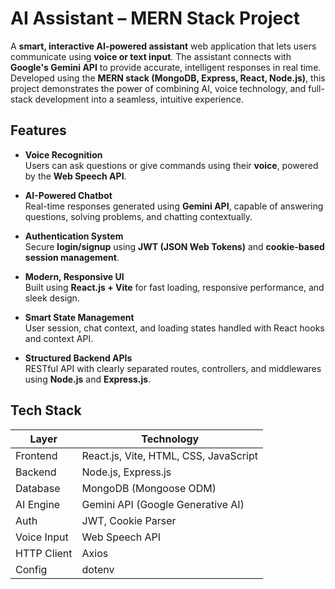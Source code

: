 
# AI Assistant – MERN Stack Project

A **smart, interactive AI-powered assistant** web application that lets users communicate using **voice or text input**. The assistant connects with **Google's Gemini API** to provide accurate, intelligent responses in real time. Developed using the **MERN stack (MongoDB, Express, React, Node.js)**, this project demonstrates the power of combining AI, voice technology, and full-stack development into a seamless, intuitive experience.

##  Features

- **Voice Recognition**  
  Users can ask questions or give commands using their **voice**, powered by the **Web Speech API**.

- **AI-Powered Chatbot**  
  Real-time responses generated using **Gemini API**, capable of answering questions, solving problems, and chatting contextually.

- **Authentication System**  
  Secure **login/signup** using **JWT (JSON Web Tokens)** and **cookie-based session management**.

- **Modern, Responsive UI**  
  Built using **React.js + Vite** for fast loading, responsive performance, and sleek design.

- **Smart State Management**  
  User session, chat context, and loading states handled with React hooks and context API.

- **Structured Backend APIs**  
  RESTful API with clearly separated routes, controllers, and middlewares using **Node.js** and **Express.js**.

##  Tech Stack

| Layer        | Technology                               |
|------------- |------------------------------------------|
| Frontend     | React.js, Vite, HTML, CSS, JavaScript    |
| Backend      | Node.js, Express.js                      |
| Database     | MongoDB (Mongoose ODM)                   |
| AI Engine    | Gemini API (Google Generative AI)        |
| Auth         | JWT, Cookie Parser                       |
| Voice Input  | Web Speech API                           |
| HTTP Client  | Axios                                    |
| Config       | dotenv                                   |




